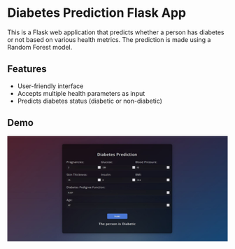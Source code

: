 # Diabetes Prediction Flask App

This is a Flask web application that predicts whether a person has diabetes or not based on various health metrics. The prediction is made using a Random Forest model.

## Features

- User-friendly interface
- Accepts multiple health parameters as input
- Predicts diabetes status (diabetic or non-diabetic)

## Demo
![Demo Screenshot](Images/capture.jpg)

